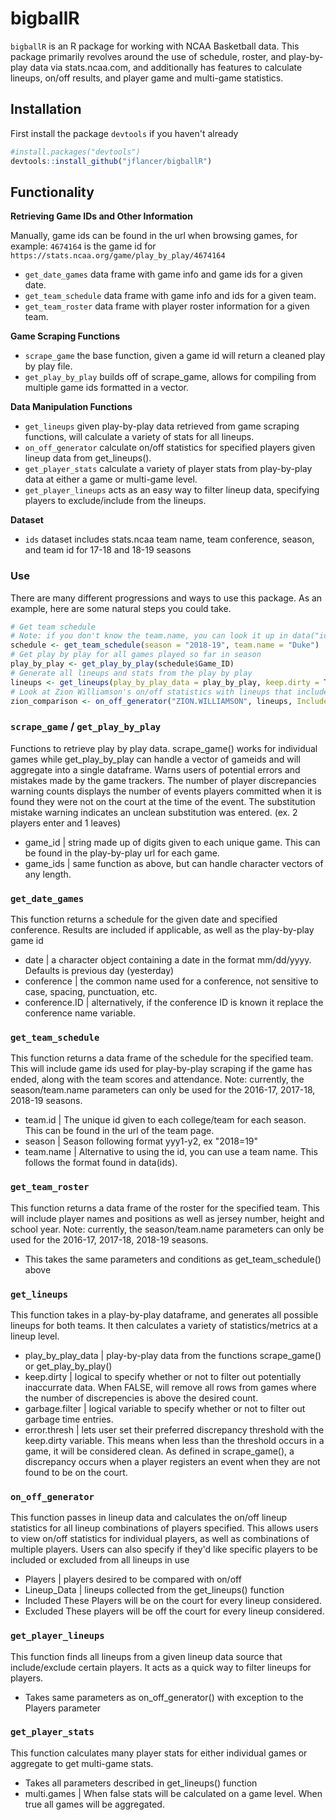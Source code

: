 # bigballR

`bigballR` is an R package for working with NCAA Basketball data. This 
package primarily revolves around the use of schedule, roster, and play-by-play data via stats.ncaa.com, and
additionally has features to calculate lineups, on/off results, and player game and multi-game statistics.

## Installation

First install the package `devtools` if you haven't already
``` r
#install.packages("devtools")
devtools::install_github("jflancer/bigballR")
```

## Functionality

**Retrieving Game IDs and Other Information**

Manually, game ids can be found in the url when browsing games, for example:
```4674164``` is the game id for ```https://stats.ncaa.org/game/play_by_play/4674164```

- `get_date_games` data frame with game info and game ids for a given date.
- `get_team_schedule` data frame with game info and ids for a given team.
- `get_team_roster` data frame with player roster information for a given team. 

**Game Scraping Functions**
- `scrape_game` the base function, given a game id will return a cleaned play by play file.
- `get_play_by_play` builds off of scrape_game, allows for compiling from multiple game ids formatted in a vector.

**Data Manipulation Functions**
- `get_lineups` given play-by-play data retrieved from game scraping functions, will calculate a variety of stats for all lineups.
- `on_off_generator` calculate on/off statistics for specified players given lineup data from get_lineups().
- `get_player_stats` calculate a variety of player stats from play-by-play data at either a game or multi-game level.
- `get_player_lineups` acts as an easy way to filter lineup data, specifying players to exclude/include from the lineups.

**Dataset**
- `ids` dataset includes stats.ncaa team name, team conference, season, and team id for 17-18 and 18-19 seasons

### Use

There are many different progressions and ways to use this package. As an example, here are some natural steps you could take.
``` r
# Get team schedule
# Note: if you don't know the team.name, you can look it up in data("ids")
schedule <- get_team_schedule(season = "2018-19", team.name = "Duke")
# Get play by play for all games played so far in season
play_by_play <- get_play_by_play(schedule$Game_ID)
# Generate all lineups and stats from the play by play
lineups <- get_lineups(play_by_play_data = play_by_play, keep.dirty = T, garbage.filter = F)
# Look at Zion Williamson's on/off statistics with lineups that include Reddish and Barrett
zion_comparison <- on_off_generator("ZION.WILLIAMSON", lineups, Included = c("CAM.REDDISH","RJ.BARRETT"))
```

### `scrape_game` / `get_play_by_play`
Functions to retrieve play by play data. scrape_game() works for individual games while get_play_by_play can handle a vector of gameids and will aggregate into a single dataframe. Warns users of potential errors and mistakes made by the game trackers. The number of player discrepancies warning counts displays the number of events players committed when it is found they were not on the court at the time of the event. The substitution mistake warning indicates an unclean substitution was entered. (ex. 2 players enter and 1 leaves)
* game_id | string made up of digits given to each unique game. This can be found in the play-by-play url for each game.
* game_ids | same function as above, but can handle character vectors of any length.

### `get_date_games`
This function returns a schedule for the given date and specified conference. Results are included if applicable, as well as the play-by-play game id
* date | a character object containing a date in the format mm/dd/yyyy. Defaults is previous day (yesterday)
* conference | the common name used for a conference, not sensitive to case, spacing, punctuation, etc.
* conference.ID | alternatively, if the conference ID is known it replace the conference name variable.

### `get_team_schedule`
This function returns a data frame of the schedule for the specified team. This will include game ids used for play-by-play scraping if the game has ended, along with the team scores and attendance. Note: currently, the season/team.name parameters can only be used for the 2016-17, 2017-18, 2018-19 seasons.
* team.id | The unique id given to each college/team for each season. This can be found in the url of the team page.
* season | Season following format yyy1-y2, ex "2018=19"
* team.name | Alternative to using the id, you can use a team name. This follows the format found in data(ids).

### `get_team_roster`
This function returns a data frame of the roster for the specified team. This will include player names and positions as well as jersey number, height and school year. Note: currently, the season/team.name parameters can only be used for the 2016-17, 2017-18, 2018-19 seasons.
* This takes the same parameters and conditions as get_team_schedule() above

### `get_lineups`
This function takes in a play-by-play dataframe, and generates all possible lineups for both teams. It then calculates a variety of statistics/metrics at a lineup level.
* play_by_play_data | play-by-play data from the functions scrape_game() or get_play_by_play()
* keep.dirty | logical to specify whether or not to filter out potentially inaccurrate data. When FALSE, will remove all rows from games where the number of discrepencies is above the desired count.
* garbage.filter | logical variable to specify whether or not to filter out garbage time entries.
* error.thresh | lets user set their preferred discrepancy threshold with the keep.dirty variable. This means when less than the threshold occurs in a game, it will be considered clean. As defined in scrape_game(), a discrepancy occurs when a player registers an event when they are not found to be on the court.

### `on_off_generator`
This function passes in lineup data and calculates the on/off lineup statistics for all lineup combinations of players specified. This allows users to view on/off statistics for individual players, as well as combinations of multiple players. Users can also specify if they'd like specific players to be included or excluded from all lineups in use
* Players | players desired to be compared with on/off
* Lineup_Data | lineups collected from the get_lineups() function
* Included These Players will be on the court for every lineup considered.
* Excluded These players will be off the court for every lineup considered.

### `get_player_lineups`
This function finds all lineups from a given lineup data source that include/exclude certain players. It acts as a quick way to filter lineups for players.
* Takes same parameters as on_off_generator() with exception to the Players parameter

### `get_player_stats`
This function calculates many player stats for either individual games or aggregate to get multi-game stats.
* Takes all parameters described in get_lineups() function
* multi.games | When false stats will be calculated on a game level. When true all games will be aggregated.
